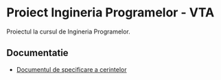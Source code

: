 # Proiect Ingineria Programelor - VTA

Proiectul la cursul de Ingineria Programelor.

## Documentatie

* [Documentul de specificare a cerintelor](./documentation/Documentul%20de%20specificare%20a%20cerintelor.md)